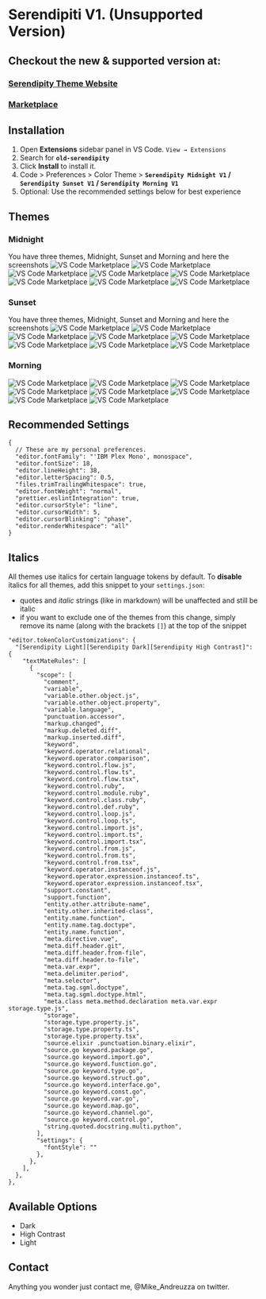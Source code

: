 # Serendipiti V1. (Unsupported Version)

## Checkout the new & supported version at:

### [Serendipity Theme Website](https://serendipitytheme.com)

### [Marketplace](https://marketplace.visualstudio.com/items?itemName=wicked-labs.wvsc-serendipity)
## Installation

1. Open **Extensions** sidebar panel in VS Code. `View → Extensions`
2. Search for **`old-serendipity`**
3. Click **Install** to install it.
4. Code > Preferences > Color Theme > **`Serendipity Midnight V1` / `Serendipity Sunset V1` / `Serendipity Morning V1 `**
5. Optional: Use the recommended settings below for best experience

## Themes

### Midnight
You have three themes, Midnight, Sunset and Morning and here the screenshots
![VS Code Marketplace](https://github.com/Serendipity-Theme/old-serendipity/blob/master/midnight-screenshots/midnight-css.png?raw=true)
![VS Code Marketplace](https://github.com/Serendipity-Theme/old-serendipity/blob/master/midnight-screenshots/midnight-gulp.png?raw=true)
![VS Code Marketplace](https://github.com/Serendipity-Theme/old-serendipity/blob/master/midnight-screenshots/midnight-html.png?raw=true)
![VS Code Marketplace](https://github.com/Serendipity-Theme/old-serendipity/blob/master/midnight-screenshots/midnight-javascript.png?raw=true)
![VS Code Marketplace](https://github.com/Serendipity-Theme/old-serendipity/blob/master/midnight-screenshots/midnight-markdown.png?raw=true)
![VS Code Marketplace](https://github.com/Serendipity-Theme/old-serendipity/blob/master/midnight-screenshots/midnight-python.png?raw=true)
![VS Code Marketplace](https://github.com/Serendipity-Theme/old-serendipity/blob/master/midnight-screenshots/midnight-tsx.png?raw=true)
![VS Code Marketplace](https://github.com/Serendipity-Theme/old-serendipity/blob/master/midnight-screenshots/midnight-typescript.png?raw=true)

### Sunset
You have three themes, Midnight, Sunset and Morning and here the screenshots
![VS Code Marketplace](https://github.com/Serendipity-Theme/old-serendipity/blob/master/sunset-screenshots/sunset-css.png?raw=true)
![VS Code Marketplace](https://github.com/Serendipity-Theme/old-serendipity/blob/master/sunset-screenshots/sunset-gulp.png?raw=true)
![VS Code Marketplace](https://github.com/Serendipity-Theme/old-serendipity/blob/master/sunset-screenshots/sunset-html.png?raw=true)
![VS Code Marketplace](https://github.com/Serendipity-Theme/old-serendipity/blob/master/sunset-screenshots/sunset-javascript.png?raw=true)
![VS Code Marketplace](https://github.com/Serendipity-Theme/old-serendipity/blob/master/sunset-screenshots/sunset-markdown.png?raw=true)
![VS Code Marketplace](https://github.com/Serendipity-Theme/old-serendipity/blob/master/sunset-screenshots/sunset-python.png?raw=true)
![VS Code Marketplace](https://github.com/Serendipity-Theme/old-serendipity/blob/master/sunset-screenshots/sunset-tsx.png?raw=true)
![VS Code Marketplace](https://github.com/Serendipity-Theme/old-serendipity/blob/master/sunset-screenshots/sunset-typescript.png?raw=true)


### Morning
![VS Code Marketplace](https://github.com/Serendipity-Theme/old-serendipity/blob/master/morning-screenshots/morning-css.png?raw=true)
![VS Code Marketplace](https://github.com/Serendipity-Theme/old-serendipity/blob/master/morning-screenshots/morning-gulp.png?raw=true)
![VS Code Marketplace](https://github.com/Serendipity-Theme/old-serendipity/blob/master/morning-screenshots/morning-html.png?raw=true)
![VS Code Marketplace](https://github.com/Serendipity-Theme/old-serendipity/blob/master/morning-screenshots/morning-javascript.png?raw=true)
![VS Code Marketplace](https://github.com/Serendipity-Theme/old-serendipity/blob/master/morning-screenshots/morning-markdown.png?raw=true)
![VS Code Marketplace](https://github.com/Serendipity-Theme/old-serendipity/blob/master/morning-screenshots/morning-python.png?raw=true)
![VS Code Marketplace](https://github.com/Serendipity-Theme/old-serendipity/blob/master/morning-screenshots/morning-tsx.png?raw=true)
![VS Code Marketplace](https://github.com/Serendipity-Theme/old-serendipity/blob/master/morning-screenshots/morning-typescript.png?raw=true)

## Recommended Settings

```jsonc
{
  // These are my personal preferences.
  "editor.fontFamily": "'IBM Plex Mono', monospace",
  "editor.fontSize": 18,
  "editor.lineHeight": 38,
  "editor.letterSpacing": 0.5,
  "files.trimTrailingWhitespace": true,
  "editor.fontWeight": "normal",
  "prettier.eslintIntegration": true,
  "editor.cursorStyle": "line",
  "editor.cursorWidth": 5,
  "editor.cursorBlinking": "phase",
  "editor.renderWhitespace": "all"
}
```

## Italics

All themes use italics for certain language tokens by default.
To **disable** italics for all themes, add this snippet to your `settings.json`:

- quotes and _italic_ strings (like in markdown) will be unaffected and still be italic
- if you want to exclude one of the themes from this change, simply remove its name (along with the brackets `[]`) at the top of the snippet

```jsonc
"editor.tokenColorCustomizations": {
  "[Serendipity Light][Serendipity Dark][Serendipity High Contrast]": {
    "textMateRules": [
      {
        "scope": [
          "comment",
          "variable",
          "variable.other.object.js",
          "variable.other.object.property",
          "variable.language",
          "punctuation.accessor",
          "markup.changed",
          "markup.deleted.diff",
          "markup.inserted.diff",
          "keyword",
          "keyword.operator.relational",
          "keyword.operator.comparison",
          "keyword.control.flow.js",
          "keyword.control.flow.ts",
          "keyword.control.flow.tsx",
          "keyword.control.ruby",
          "keyword.control.module.ruby",
          "keyword.control.class.ruby",
          "keyword.control.def.ruby",
          "keyword.control.loop.js",
          "keyword.control.loop.ts",
          "keyword.control.import.js",
          "keyword.control.import.ts",
          "keyword.control.import.tsx",
          "keyword.control.from.js",
          "keyword.control.from.ts",
          "keyword.control.from.tsx",
          "keyword.operator.instanceof.js",
          "keyword.operator.expression.instanceof.ts",
          "keyword.operator.expression.instanceof.tsx",
          "support.constant",
          "support.function",
          "entity.other.attribute-name",
          "entity.other.inherited-class",
          "entity.name.function",
          "entity.name.tag.doctype",
          "entity.name.function",
          "meta.directive.vue",
          "meta.diff.header.git",
          "meta.diff.header.from-file",
          "meta.diff.header.to-file",
          "meta.var.expr",
          "meta.delimiter.period",
          "meta.selector",
          "meta.tag.sgml.doctype",
          "meta.tag.sgml.doctype.html",
          "meta.class meta.method.declaration meta.var.expr storage.type.js",
          "storage",
          "storage.type.property.js",
          "storage.type.property.ts",
          "storage.type.property.tsx",
          "source.elixir .punctuation.binary.elixir",
          "source.go keyword.package.go",
          "source.go keyword.import.go",
          "source.go keyword.function.go",
          "source.go keyword.type.go",
          "source.go keyword.struct.go",
          "source.go keyword.interface.go",
          "source.go keyword.const.go",
          "source.go keyword.var.go",
          "source.go keyword.map.go",
          "source.go keyword.channel.go",
          "source.go keyword.control.go",
          "string.quoted.docstring.multi.python",
        ],
        "settings": {
          "fontStyle": ""
        },
      },
    ],
  },
},
```

## Available Options

- Dark
- High Contrast
- Light

## Contact

Anything you wonder just contact me, @Mike_Andreuzza on twitter.
